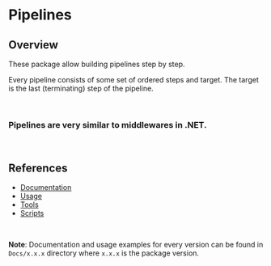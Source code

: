 # Pipelines

## Overview

These package allow building pipelines step by step.

Every pipeline consists of some set of ordered steps and target. The target is the last (terminating) step of the pipeline.

<br/>

### **Pipelines are very similar to middlewares in .NET.**

<br/>

## References

  - [Documentation](https://github.com/devuniverse0/Pipelines/blob/main/DevUniverse.Pipelines/Docs/1.0.1/Pipelines.md)
  - [Usage](https://github.com/devuniverse0/Pipelines/blob/main/DevUniverse.Pipelines/Docs/1.0.1/Usage.md)
  - [Tools](https://github.com/devuniverse0/Pipelines/tree/main/DevUniverse.Pipelines/Docs/Tools)
  - [Scripts](https://github.com/devuniverse0/Pipelines/tree/main/DevUniverse.Pipelines/Scripts)

<br/>

**Note**: Documentation and usage examples for every version can be found in `Docs/x.x.x` directory where `x.x.x` is the package version.